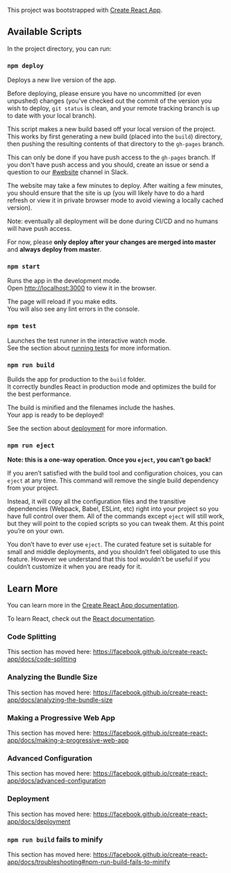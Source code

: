 This project was bootstrapped with [Create React App](https://github.com/facebook/create-react-app).

## Available Scripts

In the project directory, you can run:

### `npm deploy`

Deploys a new live version of the app.<br>

Before deploying, please ensure you have no uncommitted (or even unpushed) changes (you've checked out the commit of the version you wish to deploy, `git status` is clean, and your remote tracking branch is up to date with your local branch).

This script makes a new build based off your local version of the project. This works by first generating a new build (placed into the `build`) directory, then pushing the resulting contents of that directory to the `gh-pages` branch.

This can only be done if you have push access to the `gh-pages` branch. If you don't have push access and you should, create an issue or send a question to our [#website](https://bits-n-bots.slack.com/archives/CG6RUDZ29) channel in Slack.

The website may take a few minutes to deploy. After waiting a few minutes, you should ensure that the site is up (you will likely have to do a hard refresh or view it in private browser mode to avoid viewing a locally cached version).

Note: eventually all deployment will be done during CI/CD and no humans will have push access.

For now, please **only deploy after your changes are merged into master** and **always deploy from master**.

### `npm start`

Runs the app in the development mode.<br>
Open [http://localhost:3000](http://localhost:3000) to view it in the browser.

The page will reload if you make edits.<br>
You will also see any lint errors in the console.

### `npm test`

Launches the test runner in the interactive watch mode.<br>
See the section about [running tests](https://facebook.github.io/create-react-app/docs/running-tests) for more information.

### `npm run build`

Builds the app for production to the `build` folder.<br>
It correctly bundles React in production mode and optimizes the build for the best performance.

The build is minified and the filenames include the hashes.<br>
Your app is ready to be deployed!

See the section about [deployment](https://facebook.github.io/create-react-app/docs/deployment) for more information.

### `npm run eject`

**Note: this is a one-way operation. Once you `eject`, you can’t go back!**

If you aren’t satisfied with the build tool and configuration choices, you can `eject` at any time. This command will remove the single build dependency from your project.

Instead, it will copy all the configuration files and the transitive dependencies (Webpack, Babel, ESLint, etc) right into your project so you have full control over them. All of the commands except `eject` will still work, but they will point to the copied scripts so you can tweak them. At this point you’re on your own.

You don’t have to ever use `eject`. The curated feature set is suitable for small and middle deployments, and you shouldn’t feel obligated to use this feature. However we understand that this tool wouldn’t be useful if you couldn’t customize it when you are ready for it.

## Learn More

You can learn more in the [Create React App documentation](https://facebook.github.io/create-react-app/docs/getting-started).

To learn React, check out the [React documentation](https://reactjs.org/).

### Code Splitting

This section has moved here: https://facebook.github.io/create-react-app/docs/code-splitting

### Analyzing the Bundle Size

This section has moved here: https://facebook.github.io/create-react-app/docs/analyzing-the-bundle-size

### Making a Progressive Web App

This section has moved here: https://facebook.github.io/create-react-app/docs/making-a-progressive-web-app

### Advanced Configuration

This section has moved here: https://facebook.github.io/create-react-app/docs/advanced-configuration

### Deployment

This section has moved here: https://facebook.github.io/create-react-app/docs/deployment

### `npm run build` fails to minify

This section has moved here: https://facebook.github.io/create-react-app/docs/troubleshooting#npm-run-build-fails-to-minify
